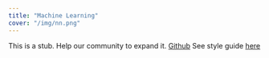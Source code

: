 ```yaml
---
title: "Machine Learning"
cover: "/img/nn.png"
---
```

This is a stub. Help our community to expand it.
[Github](https://github.com/fajarnuha/kumlaude)
See style guide [here](https://fajarnuha.github.io/kumlaude/guides)